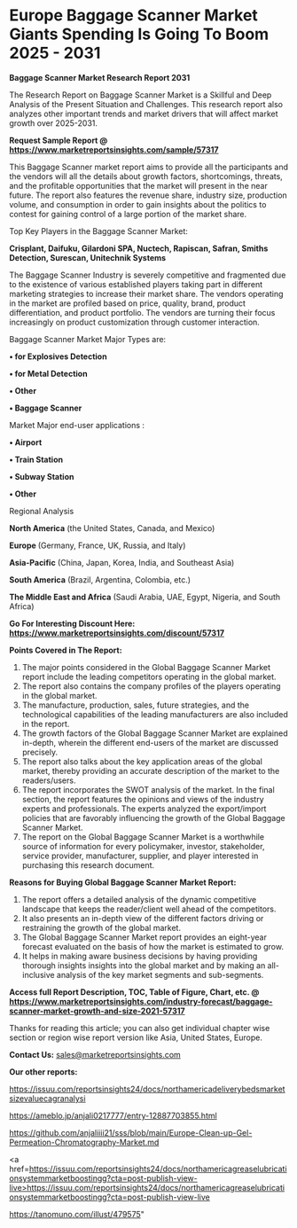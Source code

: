 # Europe Baggage Scanner Market Giants Spending Is Going To Boom 2025 - 2031

<strong>Baggage Scanner Market Research Report 2031</strong>

The Research Report on Baggage Scanner Market is a Skillful and Deep Analysis of the Present Situation and Challenges. This research report also analyzes other important trends and market drivers that will affect market growth over 2025-2031.

<strong>Request Sample Report @ <a href=https://www.marketreportsinsights.com/sample/57317>https://www.marketreportsinsights.com/sample/57317</a></strong>

This Baggage Scanner market report aims to provide all the participants and the vendors will all the details about growth factors, shortcomings, threats, and the profitable opportunities that the market will present in the near future. The report also features the revenue share, industry size, production volume, and consumption in order to gain insights about the politics to contest for gaining control of a large portion of the market share.

Top Key Players in the Baggage Scanner Market:

<strong>Crisplant, Daifuku, Gilardoni SPA, Nuctech, Rapiscan, Safran, Smiths Detection, Surescan, Unitechnik Systems</strong>

The Baggage Scanner Industry is severely competitive and fragmented due to the existence of various established players taking part in different marketing strategies to increase their market share. The vendors operating in the market are profiled based on price, quality, brand, product differentiation, and product portfolio. The vendors are turning their focus increasingly on product customization through customer interaction.

Baggage Scanner Market Major Types are:

<strong>• for Explosives Detection

• for Metal Detection

• Other

• Baggage Scanner</strong>

Market Major end-user applications :

<strong>• Airport

• Train Station

• Subway Station

• Other</strong>

Regional Analysis

</u><strong><b>North America</b></strong> (the United States, Canada, and Mexico)

<strong><b>Europe </b></strong>(Germany, France, UK, Russia, and Italy)

<strong><b>Asia-Pacific</b></strong> (China, Japan, Korea, India, and Southeast Asia)

<strong><b>South America</b></strong> (Brazil, Argentina, Colombia, etc.)

<strong><b>The Middle East and Africa</b></strong> (Saudi Arabia, UAE, Egypt, Nigeria, and South Africa)

<strong>Go For Interesting Discount Here: <a href=https://www.marketreportsinsights.com/discount/57317>https://www.marketreportsinsights.com/discount/57317</a></strong>

<strong>Points Covered in The Report:</strong>
<ol>
  <li>The major points considered in the Global Baggage Scanner Market report include the leading competitors operating in the global market.</li>
  <li>The report also contains the company profiles of the players operating in the global market.</li>
  <li>The manufacture, production, sales, future strategies, and the technological capabilities of the leading manufacturers are also included in the report.</li>
  <li>The growth factors of the Global Baggage Scanner Market are explained in-depth, wherein the different end-users of the market are discussed precisely.</li>
  <li>The report also talks about the key application areas of the global market, thereby providing an accurate description of the market to the readers/users.</li>
  <li>The report incorporates the SWOT analysis of the market. In the final section, the report features the opinions and views of the industry experts and professionals. The experts analyzed the export/import policies that are favorably influencing the growth of the Global Baggage Scanner Market.</li>
  <li>The report on the Global Baggage Scanner Market is a worthwhile source of information for every policymaker, investor, stakeholder, service provider, manufacturer, supplier, and player interested in purchasing this research document.</li>
</ol>
<strong>Reasons for Buying Global Baggage Scanner Market Report:</strong>

<ol>
  <li>The report offers a detailed analysis of the dynamic competitive landscape that keeps the reader/client well ahead of the competitors.</li>
  <li>It also presents an in-depth view of the different factors driving or restraining the growth of the global market.</li>
  <li>The Global Baggage Scanner Market report provides an eight-year forecast evaluated on the basis of how the market is estimated to grow.</li>
  <li>It helps in making aware business decisions by having providing thorough insights insights into the global market and by making an all-inclusive analysis of the key market segments and sub-segments.</li>
</ol>
<strong>Access full Report Description, TOC, Table of Figure, Chart, etc. @ <a href=https://www.marketreportsinsights.com/industry-forecast/baggage-scanner-market-growth-and-size-2021-57317>https://www.marketreportsinsights.com/industry-forecast/baggage-scanner-market-growth-and-size-2021-57317</a></strong>


Thanks for reading this article; you can also get individual chapter wise section or region wise report version like Asia, United States, Europe.

<strong>Contact Us:</strong>
sales@marketreportsinsights.com

<strong>Our other reports:</strong>

<a href=https://issuu.com/reportsinsights24/docs/northamericadeliverybedsmarketsizevaluecagranalysi>https://issuu.com/reportsinsights24/docs/northamericadeliverybedsmarketsizevaluecagranalysi</a>

<a href=https://ameblo.jp/anjali0217777/entry-12887703855.html>https://ameblo.jp/anjali0217777/entry-12887703855.html</a>

<a href=https://github.com/anjaliiii21/sss/blob/main/Europe-Clean-up-Gel-Permeation-Chromatography-Market.md>https://github.com/anjaliiii21/sss/blob/main/Europe-Clean-up-Gel-Permeation-Chromatography-Market.md</a>

<a href=https://issuu.com/reportsinsights24/docs/northamericagreaselubricationsystemmarketboostingg?cta=post-publish-view-live>https://issuu.com/reportsinsights24/docs/northamericagreaselubricationsystemmarketboostingg?cta=post-publish-view-live</a>

<a href=https://tanomuno.com/illust/479575>https://tanomuno.com/illust/479575</a>"
